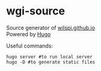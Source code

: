 # wgi-source

Source generator of [wilspi.github.io](https://github.com/wilspi/wilspi.github.io)<br>
Powered by [Hugo](https://gohugo.io/)

Useful commands:

```
hugo server #to run local server
hugo -D #to generate static files
```
